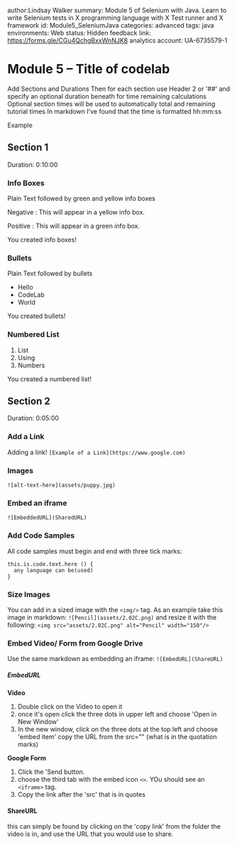 <!-- Copy this file into tools/site/coursenameFolder & start editing -->

author:Lindsay Walker
summary: Module 5 of Selenium with Java. Learn to write Selenium tests in X programming language with X Test runner and X framework
id: Module5_SeleniumJava
categories: advanced
tags: java
environments: Web
status: Hidden
feedback link: https://forms.gle/CGu4QchgBxxWnNJK8
analytics account: UA-6735579-1

<!-- ------------------------ -->
# Module 5 – Title of codelab
Add Sections and Durations
Then for each section use Header 2 or '##' and specify an optional duration beneath for time remaining calculations Optional section times will be used to automatically total and remaining tutorial times In markdown I've found that the time is formatted hh:mm:ss

Example

<!-- ------------------------ -->
## Section 1
Duration: 0:10:00

### Info Boxes
Plain Text followed by green and yellow info boxes

Negative
: This will appear in a yellow info box.

Positive
: This will appear in a green info box.

You created info boxes!

### Bullets
Plain Text followed by bullets
* Hello
* CodeLab
* World

You created bullets!

### Numbered List
1. List
1. Using
1. Numbers

You created a numbered list!

<!-- ------------------------ -->
## Section 2
Duration: 0:05:00

### Add a Link
Adding a link!
`[Example of a Link](https://www.google.com)`


### Images
`![alt-text-here](assets/puppy.jpg)`

### Embed an iframe
`![EmbeddedURL](SharedURL)`

### Add Code Samples
All code samples must begin and end with three tick marks:

```
this.is.code.text.here () {
  any language can be(used)
}
```

### Size Images
You can add in a sized image with the `<img/>` tag. As an example take this image in markdown:
`![Pencil](assets/2.02C.png)`
and resize it with the following:
`<img src="assets/2.02C.png" alt="Pencil" width="150"/>`

### Embed Video/ Form from Google Drive
Use the same markdown as embedding an iframe:
`![EmbedURL](ShareURL)`

##### EmbedURL
**Video**
1. Double click on the Video to open it
2. once it's open click the three dots in upper left and choose 'Open in New Window'
3. In the new window, click on the three dots at the top left and choose 'embed item' copy the URL from the src="" (what is in the quotation marks)

**Google Form**
1. Click the 'Send button.
2. choose the third tab with the embed icon `<>`. YOu should see an `<iframe>` tag.
3. Copy the link after the 'src' that is in quotes

#### ShareURL
this can simply be found by clicking on the 'copy link' from the folder the video is in, and use the URL that you would use to share.
